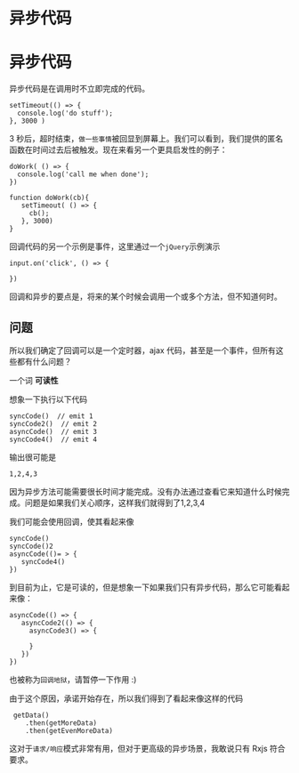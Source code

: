 # 异步代码

# 异步代码

异步代码是在调用时不立即完成的代码。

```
setTimeout(() => {
  console.log('do stuff');
}, 3000 ) 
```

3 秒后，超时结束，`做一些事情`被回显到屏幕上。我们可以看到，我们提供的匿名函数在时间过去后被触发。现在来看另一个更具启发性的例子：

```
doWork( () => {
  console.log('call me when done');
}) 
```

```
function doWork(cb){
   setTimeout( () => {
     cb();
   }, 3000)
} 
```

回调代码的另一个示例是事件，这里通过一个`jQuery`示例演示

```
input.on('click', () => {

}) 
```

回调和异步的要点是，将来的某个时候会调用一个或多个方法，但不知道何时。

## 问题

所以我们确定了回调可以是一个定时器，ajax 代码，甚至是一个事件，但所有这些都有什么问题？

一个词 **可读性**

想象一下执行以下代码

```
syncCode()  // emit 1
syncCode2()  // emit 2
asyncCode()  // emit 3
syncCode4()  // emit 4 
```

输出很可能是

```
1,2,4,3 
```

因为异步方法可能需要很长时间才能完成。没有办法通过查看它来知道什么时候完成。问题是如果我们关心顺序，这样我们就得到了1,2,3,4

我们可能会使用回调，使其看起来像

```
syncCode()
syncCode()2
asyncCode(()= > {
   syncCode4()
}) 
```

到目前为止，它是可读的，但是想象一下如果我们只有异步代码，那么它可能看起来像：

```
asyncCode(() => {
   asyncCode2(() => {
     asyncCode3() => {

     }
   })
}) 
```

也被称为`回调地狱`，请暂停一下作用 :)

由于这个原因，承诺开始存在，所以我们得到了看起来像这样的代码

```
 getData()
    .then(getMoreData)
    .then(getEvenMoreData) 
```

这对于`请求/响应`模式非常有用，但对于更高级的异步场景，我敢说只有 Rxjs 符合要求。
